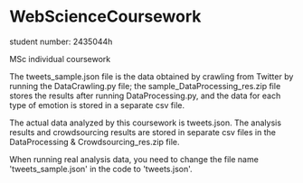 # WebScienceCoursework
student number: 2435044h

MSc individual coursework


The tweets_sample.json file is the data obtained by crawling from Twitter by running the DataCrawling.py file; the sample_DataProcessing_res.zip file stores the results after running DataProcessing.py, and the data for each type of emotion is stored in a separate csv file.


The actual data analyzed by this coursework is tweets.json. The analysis results and crowdsourcing results are stored in separate csv files in the DataProcessing & Crowdsourcing_res.zip file.


When running real analysis data, you need to change the file name 'tweets_sample.json' in the code to 'tweets.json'.
